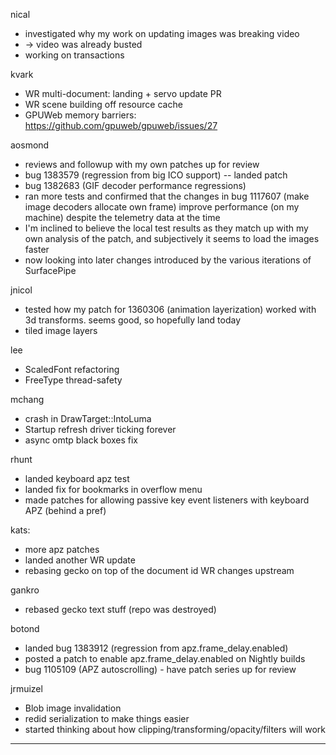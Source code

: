 nical
* investigated why my work on updating images was breaking video
* -> video was already busted
* working on transactions



kvark
* WR multi-document: landing + servo update PR
* WR scene building off resource cache
* GPUWeb memory barriers: https://github.com/gpuweb/gpuweb/issues/27




aosmond
* reviews and followup with my own patches up for review
* bug 1383579 (regression from big ICO support) -- landed patch
* bug 1382683 (GIF decoder performance regressions)
* ran more tests and confirmed that the changes in bug 1117607 (make image decoders allocate own frame) improve performance (on my machine) despite the telemetry data at the time
* I'm inclined to believe the local test results as they match up with my own analysis of the patch, and subjectively it seems to load the images faster
* now looking into later changes introduced by the various iterations of SurfacePipe



jnicol
* tested how my patch for 1360306 (animation layerization) worked with 3d transforms. seems good, so hopefully land today
* tiled image layers



lee
* ScaledFont refactoring
* FreeType thread-safety



mchang
* crash in DrawTarget::IntoLuma
* Startup refresh driver ticking forever
* async omtp black boxes fix



rhunt
* landed keyboard apz test
* landed fix for bookmarks in overflow menu
* made patches for allowing passive key event listeners with keyboard APZ (behind a pref)



kats:
* more apz patches
* landed another WR update
* rebasing gecko on top of the document id WR changes upstream



gankro
* rebased gecko text stuff (repo was destroyed)



botond
* landed bug 1383912 (regression from apz.frame_delay.enabled) 
* posted a patch to enable apz.frame_delay.enabled on Nightly builds 
* bug 1105109 (APZ autoscrolling) - have patch series up for review



jrmuizel
* Blob image invalidation
* redid serialization to make things easier
* started thinking about how clipping/transforming/opacity/filters will work

________________


